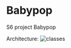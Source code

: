# Babypop
S6 project Babypop

Architecture:
![classes](https://user-images.githubusercontent.com/78701533/153585249-b5b023a7-2c5f-4fd2-8bf9-0a9e78304c2f.png)

